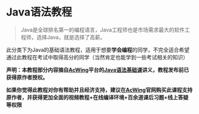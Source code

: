 # Java语法教程

> Java是全球排名第一的编程语言，Java工程师也是市场需求最大的软件工程师，选择Java，就是选择了高薪。

此分类下为Java的基础语法教程，适用于想要**学会编程**的同学，不完全适合希望通过此教程在考试中取得高分的同学（当然肯定也能学到一些考试相关的知识）

**声明：本教程部分内容摘自[AcWing](https://www.acwing.com/)平台的[Java语法基础课](https://www.acwing.com/activity/content/2230/)讲义，教程发布前已获得原作者授权。**

**如果你觉得此教程对你有帮助并且经济支持，建议在[AcWing](https://www.acwing.com/)官网购买此课程支持原作者，并获得更加全面的视频教程+在线编译环境+百余道课后习题+线上答疑等权限**